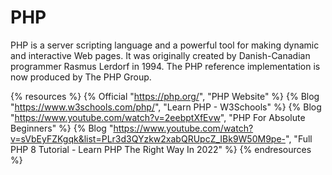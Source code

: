 # PHP

PHP is a server scripting language and a powerful tool for making dynamic and interactive Web pages. It was originally created by Danish-Canadian programmer Rasmus Lerdorf in 1994. The PHP reference implementation is now produced by The PHP Group.

{% resources %}
  {% Official "https://php.org/", "PHP Website" %}
  {% Blog "https://www.w3schools.com/php/", "Learn PHP - W3Schools" %}
  {% Blog "https://www.youtube.com/watch?v=2eebptXfEvw", "PHP For Absolute Beginners" %}
  {% Blog "https://www.youtube.com/watch?v=sVbEyFZKgqk&list=PLr3d3QYzkw2xabQRUpcZ_IBk9W50M9pe-", "Full PHP 8 Tutorial - Learn PHP The Right Way In 2022" %}
{% endresources %}
